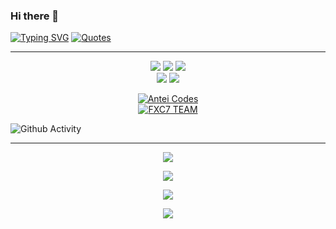 ### Hi there 👋
[![Typing SVG](http://readme-typing-svg.herokuapp.com?size=30&font=Satisfy&color=%ffffff&center=true&vCenter=true&lines=Galung+Witanto.;17+Tahun;Sulawesi+Tengah)](https://git.io/typing-svg)
[![Quotes](http://readme-typing-svg.herokuapp.com?size=23&font=Caveat&color=%ffffff&center=true&vCenter=true&lines=Aku+Hanya+Menghilang+Dari+Kehidupanmu;Tidak+Untuk+Melupakanmu.;Apalagi+Berhenti+Mencintaimu;😊😊😊)](https://git.io/typing-svg)

___
<p align="center">
  <img src="https://img.shields.io/badge/-JavaScript-black?style=flat-square&logo=javascript" />
  <img src="https://img.shields.io/badge/-Github-black?style=flat-square&logo=github" />
  <img src="https://img.shields.io/badge/-nodeJS-black?style=flat-square&logo=Node.js" /><br>
  <img src="https://img.shields.io/badge/-Git-black?style=flat-square&logo=git" />
  <img src="https://img.shields.io/badge/-Css-black?style=flat-square&logo=css3&logoColor=aqua" /> <br>
</p>

<p align="center">
<a target="_blank" href="https://micans.botwa.id/"><img alt="Antei Codes" src="https://img.shields.io/badge/VIKO API%20-%23121011.svg?&style=for-the-badge&logo=linux&logoColor=red"></a><br>
<a target="_blank" href="https://api-xcoders.xyz/"><img alt="FXC7 TEAM" src="https://img.shields.io/badge/XCODERS TEAM%20-%23121011.svg?&style=for-the-badge&logo=ubuntu&logoColor=white"></a>
</p>

![Github Activity](https://metrics.lecoq.io/KeysaXcode?template=classic&repositories.forks=true&languages=1&languages.colors=github&languages.threshold=0%25&config.timezone=Asia%2FJakarta)
___

<p align="center">
  <a href="https://github.com/KeysaXcode"><img src="https://github-readme-stats.vercel.app/api?username=KeysaXcode&theme=tokyonight&show_icons=true" /></a>
</p>

<p align="center">
  <a href="https://github.com/KeysaXcode"><img src="https://github-readme-streak-stats.herokuapp.com?user=KeysaXcode&theme=tokyonight&hide_border=false&properties=background&border=%239611C5FF" /><a>
</p>
  
<p align="center">
  <a href="https://github.com/KeysaXcode"><img src="https://github-readme-stats.vercel.app/api/top-langs?username=KeysaXcode&theme=tokyonight&layout=compact" /></a>
</p>
  
<p align="center">
  <a href="https://github.com/KeysaXcode"><img src="https://github-profile-trophy.vercel.app/?username=KeysaXcode&theme=radical&margin-w=20&no-bg=true&no-frame=false" /><a>
</p>

